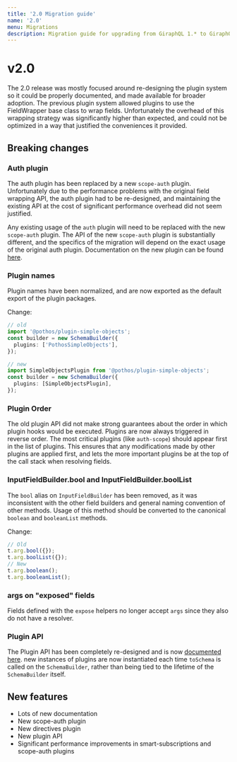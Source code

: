 ```yaml
---
title: '2.0 Migration guide'
name: '2.0'
menu: Migrations
description: Migration guide for upgrading from GiraphQL 1.* to GiraphQL 2.0
---
```


# v2.0

The 2.0 release was mostly focused around re-designing the plugin system so it could be properly
documented, and made available for broader adoption. The previous plugin system allowed plugins to
use the FieldWrapper base class to wrap fields. Unfortunately the overhead of this wrapping strategy
was significantly higher than expected, and could not be optimized in a way that justified the
conveniences it provided.

## Breaking changes

### Auth plugin

The auth plugin has been replaced by a new `scope-auth` plugin. Unfortunately due to the performance
problems with the original field wrapping API, the auth plugin had to be re-designed, and
maintaining the existing API at the cost of significant performance overhead did not seem justified.

Any existing usage of the `auth` plugin will need to be replaced with the new `scope-auth` plugin.
The API of the new `scope-auth` plugin is substantially different, and the specifics of the
migration will depend on the exact usage of the original auth plugin. Documentation on the new
plugin can be found [here](../plugins/scope-auth).

### Plugin names

Plugin names have been normalized, and are now exported as the default export of the plugin
packages.

Change:

```typescript
// old
import '@pothos/plugin-simple-objects';
const builder = new SchemaBuilder({
  plugins: ['PothosSimpleObjects'],
});

// new
import SimpleObjectsPlugin from '@pothos/plugin-simple-objects';
const builder = new SchemaBuilder({
  plugins: [SimpleObjectsPlugin],
});
```

### Plugin Order

The old plugin API did not make strong guarantees about the order in which plugin hooks would be
executed. Plugins are now always triggered in reverse order. The most critical plugins \(like
`auth-scope`\) should appear first in the list of plugins. This ensures that any modifications made
by other plugins are applied first, and lets the more important plugins be at the top of the call
stack when resolving fields.

### InputFieldBuilder.bool and InputFieldBuilder.boolList

The `bool` alias on `InputFieldBuilder` has been removed, as it was inconsistent with the other
field builders and general naming convention of other methods. Usage of this method should be
converted to the canonical `boolean` and `booleanList` methods.

Change:

```typescript
// Old
t.arg.bool({});
t.arg.boolList({});
// New
t.arg.boolean();
t.arg.booleanList();
```

### args on "exposed" fields

Fields defined with the `expose` helpers no longer accept `args` since they also do not have a
resolver.

### Plugin API

The Plugin API has been completely re-designed and is now
[documented here](../guide/writing-plugins). new instances of plugins are now instantiated each time
`toSchema` is called on the `SchemaBuilder`, rather than being tied to the lifetime of the
`SchemaBuilder` itself.

## New features

- Lots of new documentation
- New scope-auth plugin
- New directives plugin
- New plugin API
- Significant performance improvements in smart-subscriptions and scope-auth plugins
